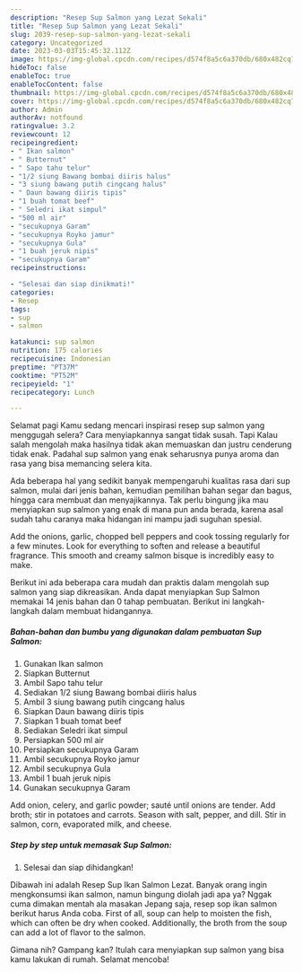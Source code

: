 ```yaml
---
description: "Resep Sup Salmon yang Lezat Sekali"
title: "Resep Sup Salmon yang Lezat Sekali"
slug: 2039-resep-sup-salmon-yang-lezat-sekali
category: Uncategorized
date: 2023-03-03T15:45:32.112Z
image: https://img-global.cpcdn.com/recipes/d574f8a5c6a370db/680x482cq70/sup-salmon-foto-resep-utama.jpg
hideToc: false
enableToc: true
enableTocContent: false
thumbnail: https://img-global.cpcdn.com/recipes/d574f8a5c6a370db/680x482cq70/sup-salmon-foto-resep-utama.jpg
cover: https://img-global.cpcdn.com/recipes/d574f8a5c6a370db/680x482cq70/sup-salmon-foto-resep-utama.jpg
author: Admin
authorAv: notfound
ratingvalue: 3.2
reviewcount: 12
recipeingredient:
- " Ikan salmon"
- " Butternut"
- " Sapo tahu telur"
- "1/2 siung Bawang bombai diiris halus"
- "3 siung bawang putih cingcang halus"
- " Daun bawang diiris tipis"
- "1 buah tomat beef"
- " Seledri ikat simpul"
- "500 ml air"
- "secukupnya Garam"
- "secukupnya Royko jamur"
- "secukupnya Gula"
- "1 buah jeruk nipis"
- "secukupnya Garam"
recipeinstructions:

- "Selesai dan siap dinikmati!"
categories:
- Resep
tags:
- sup
- salmon

katakunci: sup salmon 
nutrition: 175 calories
recipecuisine: Indonesian
preptime: "PT37M"
cooktime: "PT52M"
recipeyield: "1"
recipecategory: Lunch

---
```



Selamat pagi Kamu sedang mencari inspirasi resep sup salmon yang menggugah selera? Cara menyiapkannya sangat tidak susah. Tapi Kalau salah mengolah maka hasilnya tidak akan memuaskan dan justru cenderung tidak enak. Padahal sup salmon yang enak seharusnya punya aroma dan rasa yang bisa memancing selera kita.


Ada beberapa hal yang sedikit banyak mempengaruhi kualitas rasa dari sup salmon, mulai dari jenis bahan, kemudian pemilihan bahan segar dan bagus, hingga cara membuat dan menyajikannya. Tak perlu bingung jika mau menyiapkan sup salmon yang enak di mana pun anda berada, karena asal sudah tahu caranya maka hidangan ini mampu jadi suguhan spesial.

Add the onions, garlic, chopped bell peppers and cook tossing regularly for a few minutes. Look for everything to soften and release a beautiful fragrance. This smooth and creamy salmon bisque is incredibly easy to make.


Berikut ini ada beberapa cara mudah dan praktis dalam mengolah sup salmon yang siap dikreasikan. Anda dapat menyiapkan Sup Salmon memakai 14 jenis bahan dan 0 tahap pembuatan. Berikut ini langkah-langkah dalam membuat hidangannya.

<!--inarticleads1-->

##### Bahan-bahan dan bumbu yang digunakan dalam pembuatan Sup Salmon:

1. Gunakan  Ikan salmon
1. Siapkan  Butternut
1. Ambil  Sapo tahu telur
1. Sediakan 1/2 siung Bawang bombai diiris halus
1. Ambil 3 siung bawang putih cingcang halus
1. Siapkan  Daun bawang diiris tipis
1. Siapkan 1 buah tomat beef
1. Sediakan  Seledri ikat simpul
1. Persiapkan 500 ml air
1. Persiapkan secukupnya Garam
1. Ambil secukupnya Royko jamur
1. Ambil secukupnya Gula
1. Ambil 1 buah jeruk nipis
1. Gunakan secukupnya Garam


Add onion, celery, and garlic powder; sauté until onions are tender. Add broth; stir in potatoes and carrots. Season with salt, pepper, and dill. Stir in salmon, corn, evaporated milk, and cheese. 

<!--inarticleads2-->

##### Step by step untuk memasak Sup Salmon:


1. Selesai dan siap dihidangkan!

Dibawah ini adalah Resep Sup Ikan Salmon Lezat. Banyak orang ingin mengkonsumsi ikan salmon, namun bingung diolah jadi apa ya? Nggak cuma dimakan mentah ala masakan Jepang saja, resep sop ikan salmon berikut harus Anda coba. First of all, soup can help to moisten the fish, which can often be dry when cooked. Additionally, the broth from the soup can add a lot of flavor to the salmon. 

Gimana nih? Gampang kan? Itulah cara menyiapkan sup salmon yang bisa kamu lakukan di rumah. Selamat mencoba!
